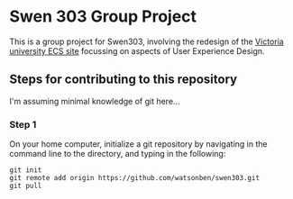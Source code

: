 # Swen 303 Group Project
This is a group project for Swen303, involving the redesign of the [Victoria university ECS site](https://ecs.victoria.ac.nz/Main/WebHome "Ew") focussing on aspects of User Experience Design.

## Steps for contributing to this repository
I'm assuming minimal knowledge of git here...
### Step 1
 On your home computer, initialize a git repository by navigating in the command line to the directory, and typing in the following:
 ```
 git init
 git remote add origin https://github.com/watsonben/swen303.git
 git pull
 ```
